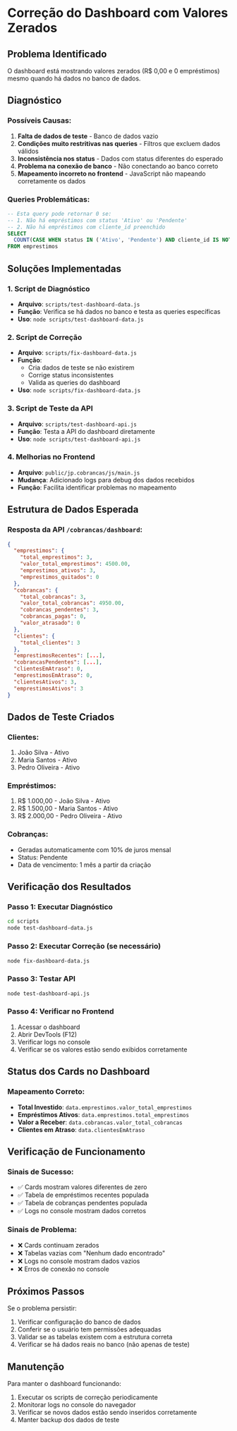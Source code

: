 # Correção do Dashboard com Valores Zerados

## Problema Identificado

O dashboard está mostrando valores zerados (R$ 0,00 e 0 empréstimos) mesmo quando há dados no banco de dados.

## Diagnóstico

### Possíveis Causas:
1. **Falta de dados de teste** - Banco de dados vazio
2. **Condições muito restritivas nas queries** - Filtros que excluem dados válidos
3. **Inconsistência nos status** - Dados com status diferentes do esperado
4. **Problema na conexão de banco** - Não conectando ao banco correto
5. **Mapeamento incorreto no frontend** - JavaScript não mapeando corretamente os dados

### Queries Problemáticas:
```sql
-- Esta query pode retornar 0 se:
-- 1. Não há empréstimos com status 'Ativo' ou 'Pendente'
-- 2. Não há empréstimos com cliente_id preenchido
SELECT 
  COUNT(CASE WHEN status IN ('Ativo', 'Pendente') AND cliente_id IS NOT NULL THEN 1 END) as total_emprestimos
FROM emprestimos
```

## Soluções Implementadas

### 1. Script de Diagnóstico
- **Arquivo**: `scripts/test-dashboard-data.js`
- **Função**: Verifica se há dados no banco e testa as queries específicas
- **Uso**: `node scripts/test-dashboard-data.js`

### 2. Script de Correção
- **Arquivo**: `scripts/fix-dashboard-data.js`
- **Função**: 
  - Cria dados de teste se não existirem
  - Corrige status inconsistentes
  - Valida as queries do dashboard
- **Uso**: `node scripts/fix-dashboard-data.js`

### 3. Script de Teste da API
- **Arquivo**: `scripts/test-dashboard-api.js`
- **Função**: Testa a API do dashboard diretamente
- **Uso**: `node scripts/test-dashboard-api.js`

### 4. Melhorias no Frontend
- **Arquivo**: `public/jp.cobrancas/js/main.js`
- **Mudança**: Adicionado logs para debug dos dados recebidos
- **Função**: Facilita identificar problemas no mapeamento

## Estrutura de Dados Esperada

### Resposta da API `/cobrancas/dashboard`:
```json
{
  "emprestimos": {
    "total_emprestimos": 3,
    "valor_total_emprestimos": 4500.00,
    "emprestimos_ativos": 3,
    "emprestimos_quitados": 0
  },
  "cobrancas": {
    "total_cobrancas": 3,
    "valor_total_cobrancas": 4950.00,
    "cobrancas_pendentes": 3,
    "cobrancas_pagas": 0,
    "valor_atrasado": 0
  },
  "clientes": {
    "total_clientes": 3
  },
  "emprestimosRecentes": [...],
  "cobrancasPendentes": [...],
  "clientesEmAtraso": 0,
  "emprestimosEmAtraso": 0,
  "clientesAtivos": 3,
  "emprestimosAtivos": 3
}
```

## Dados de Teste Criados

### Clientes:
1. João Silva - Ativo
2. Maria Santos - Ativo  
3. Pedro Oliveira - Ativo

### Empréstimos:
1. R$ 1.000,00 - João Silva - Ativo
2. R$ 1.500,00 - Maria Santos - Ativo
3. R$ 2.000,00 - Pedro Oliveira - Ativo

### Cobranças:
- Geradas automaticamente com 10% de juros mensal
- Status: Pendente
- Data de vencimento: 1 mês a partir da criação

## Verificação dos Resultados

### Passo 1: Executar Diagnóstico
```bash
cd scripts
node test-dashboard-data.js
```

### Passo 2: Executar Correção (se necessário)
```bash
node fix-dashboard-data.js
```

### Passo 3: Testar API
```bash
node test-dashboard-api.js
```

### Passo 4: Verificar no Frontend
1. Acessar o dashboard
2. Abrir DevTools (F12)
3. Verificar logs no console
4. Verificar se os valores estão sendo exibidos corretamente

## Status dos Cards no Dashboard

### Mapeamento Correto:
- **Total Investido**: `data.emprestimos.valor_total_emprestimos`
- **Empréstimos Ativos**: `data.emprestimos.total_emprestimos`
- **Valor a Receber**: `data.cobrancas.valor_total_cobrancas`
- **Clientes em Atraso**: `data.clientesEmAtraso`

## Verificação de Funcionamento

### Sinais de Sucesso:
- ✅ Cards mostram valores diferentes de zero
- ✅ Tabela de empréstimos recentes populada
- ✅ Tabela de cobranças pendentes populada
- ✅ Logs no console mostram dados corretos

### Sinais de Problema:
- ❌ Cards continuam zerados
- ❌ Tabelas vazias com "Nenhum dado encontrado"
- ❌ Logs no console mostram dados vazios
- ❌ Erros de conexão no console

## Próximos Passos

Se o problema persistir:
1. Verificar configuração do banco de dados
2. Conferir se o usuário tem permissões adequadas
3. Validar se as tabelas existem com a estrutura correta
4. Verificar se há dados reais no banco (não apenas de teste)

## Manutenção

Para manter o dashboard funcionando:
1. Executar os scripts de correção periodicamente
2. Monitorar logs no console do navegador
3. Verificar se novos dados estão sendo inseridos corretamente
4. Manter backup dos dados de teste 